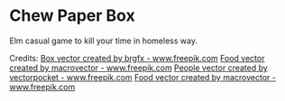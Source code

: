 # Chew Paper Box

Elm casual game to kill your time in homeless way.

Credits:
<a href="https://www.freepik.com/free-photos-vectors/box">Box vector created by brgfx - www.freepik.com</a>
<a href="https://www.freepik.com/free-photos-vectors/food">Food vector created by macrovector - www.freepik.com</a>
<a href="https://www.freepik.com/free-photos-vectors/people">People vector created by vectorpocket - www.freepik.com</a>
<a href="https://www.freepik.com/free-photos-vectors/food">Food vector created by macrovector - www.freepik.com</a>
